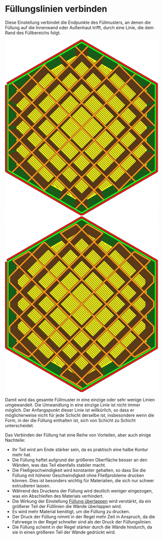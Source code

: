Füllungslinien verbinden
====
Diese Einstellung verbindet die Endpunkte des Füllmusters, an denen die Füllung auf die Innenwand oder Außenhaut trifft, durch eine Linie, die dem Rand des Füllbereichs folgt.

![Keine verbundenen Fülllinien](../../../articles/images/infill_pattern_grid.png)
![Zusammenhängende Fülllinien](../../../articles/images/zig_zaggify_infill_enabled.png)

Damit wird das gesamte Füllmuster in eine einzige oder sehr wenige Linien umgewandelt. Die Umwandlung in eine einzige Linie ist nicht immer möglich. Der Anfangspunkt dieser Linie ist willkürlich, so dass er möglicherweise nicht für jede Schicht derselbe ist, insbesondere wenn die Form, in der die Füllung enthalten ist, sich von Schicht zu Schicht unterscheidet.

Das Verbinden der Füllung hat eine Reihe von Vorteilen, aber auch einige Nachteile:
* Ihr Teil wird am Ende stärker sein, da es praktisch eine halbe Kontur mehr hat.
* Die Füllung haftet aufgrund der größeren Oberfläche besser an den Wänden, was das Teil ebenfalls stabiler macht.
* Die Fließgeschwindigkeit wird konstanter gehalten, so dass Sie die Füllung mit höherer Geschwindigkeit ohne Fließprobleme drucken können. Dies ist besonders wichtig für Materialien, die sich nur schwer extrudieren lassen.
* Während des Druckens der Füllung wird deutlich weniger eingezogen, was ein Abschleifen des Materials verhindert.
* Die Wirkung der Einstellung [Füllung überlappen](infill_overlap.md) wird verstärkt, da ein größerer Teil der Fülllinien die Wände überlappen wird.
* Es wird mehr Material benötigt, um die Füllung zu drucken.
* Der Druck der Füllung nimmt in der Regel mehr Zeit in Anspruch, da die Fahrwege in der Regel schneller sind als der Druck der Füllungslinien.
* Die Füllung scheint in der Regel stärker durch die Wände hindurch, da sie in einen größeren Teil der Wände gedrückt wird.